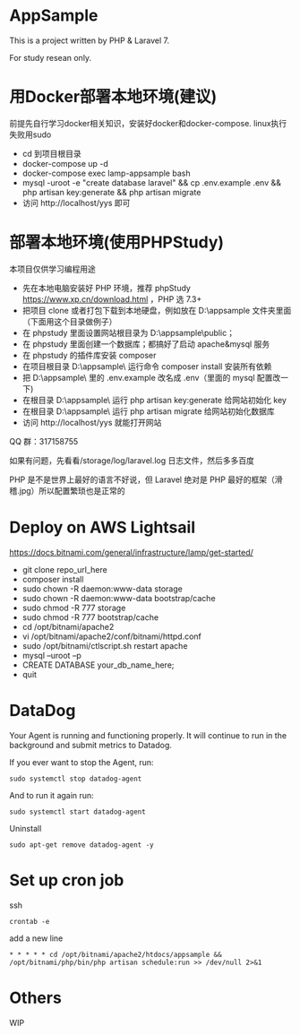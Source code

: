 # AppSample

This is a project written by PHP & Laravel 7.

For study resean only.

# 用Docker部署本地环境(建议)

前提先自行学习docker相关知识，安装好docker和docker-compose. linux执行失败用sudo

- cd 到项目根目录
- docker-compose up -d
- docker-compose exec lamp-appsample bash
- mysql -uroot -e "create database laravel" && cp .env.example .env && php artisan key:generate && php artisan migrate
- 访问 http://localhost/yys 即可

# 部署本地环境(使用PHPStudy)

本项目仅供学习编程用途

-   先在本地电脑安装好 PHP 环境，推荐 phpStudy https://www.xp.cn/download.html ，PHP 选 7.3+
-   把项目 clone 或者打包下载到本地硬盘，例如放在 D:\appsample 文件夹里面（下面用这个目录做例子）
-   在 phpstudy 里面设置网站根目录为 D:\appsample\public；
-   在 phpstudy 里面创建一个数据库；都搞好了启动 apache&mysql 服务
-   在 phpstudy 的插件库安装 composer
-   在项目根目录 D:\appsample\ 运行命令 composer install 安装所有依赖
-   把 D:\appsample\ 里的 .env.example 改名成 .env（里面的 mysql 配置改一下)
-   在根目录 D:\appsample\ 运行 php artisan key:generate 给网站初始化 key
-   在根目录 D:\appsample\ 运行 php artisan migrate 给网站初始化数据库
-   访问 http://localhost/yys 就能打开网站

QQ 群：317158755

如果有问题，先看看/storage/log/laravel.log 日志文件，然后多多百度

PHP 是不是世界上最好的语言不好说，但 Laravel 绝对是 PHP 最好的框架（滑稽.jpg）所以配置繁琐也是正常的

# Deploy on AWS Lightsail

https://docs.bitnami.com/general/infrastructure/lamp/get-started/

-   git clone repo_url_here
-   composer install
-   sudo chown -R daemon:www-data storage
-   sudo chown -R daemon:www-data bootstrap/cache
-   sudo chmod -R 777 storage
-   sudo chmod -R 777 bootstrap/cache
-   cd /opt/bitnami/apache2
-   vi /opt/bitnami/apache2/conf/bitnami/httpd.conf
-   sudo /opt/bitnami/ctlscript.sh restart apache
-   mysql –uroot –p
-   CREATE DATABASE your_db_name_here;
-   quit

# DataDog

Your Agent is running and functioning properly. It will continue to run in the
background and submit metrics to Datadog.

If you ever want to stop the Agent, run:

    sudo systemctl stop datadog-agent

And to run it again run:

    sudo systemctl start datadog-agent

Uninstall

    sudo apt-get remove datadog-agent -y

# Set up cron job

ssh

    crontab -e

add a new line

    * * * * * cd /opt/bitnami/apache2/htdocs/appsample && /opt/bitnami/php/bin/php artisan schedule:run >> /dev/null 2>&1

# Others

WIP
